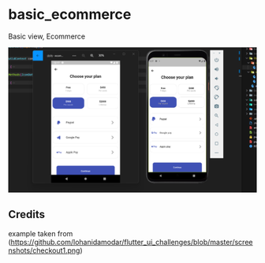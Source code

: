 # basic_ecommerce

Basic view, Ecommerce

<img src="./screenshot/challenged achieved.png">

## Credits

example taken from (https://github.com/lohanidamodar/flutter_ui_challenges/blob/master/screenshots/checkout1.png)